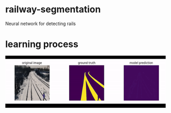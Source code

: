 # railway-segmentation
Neural network for detecting rails

# learning process
![ScreenShot](images/model_learning.gif)
